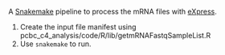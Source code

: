 A [Snakemake](https://bitbucket.org/johanneskoester/snakemake/wiki/Home) pipeline to process the mRNA files with [eXpress](http://bio.math.berkeley.edu/eXpress/).

1. Create the input file manifest using pcbc_c4_analysis/code/R/lib/getmRNAFastqSampleList.R
2. Use `snakemake` to run.
